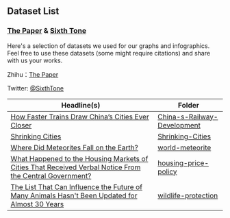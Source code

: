 ## Dataset List
### [The Paper](http://www.thepaper.cn/list_25635) & [Sixth Tone](http://sixthtone.com/)

Here's a selection of datasets we used for our graphs and infographics. Feel free to use these datasets (some might require citations) and share with us your works. 

Zhihu：[The Paper](https://www.zhihu.com/people/mei-shu-ke/activities)

Twitter: [@SixthTone](https://twitter.com/SixthTone)

Headline(s) | Folder
---------|-------------
[How Faster Trains Draw China’s Cities Ever Closer](http://www.sixthtone.com/news/1000893/how-faster-trains-draw-chinas-cities-ever-closer)|[China-s-Railway-Development](https://github.com/839-Studio/China-s-Railway-Development)
[Shrinking Cities](http://interaction.sixthtone.com/feature/2018/shrinking-cities/index.html)|[Shrinking-Cities](https://github.com/839-Studio/Shrinking-Cities)
[Where Did Meteorites Fall on the Earth?](https://www.thepaper.cn/newsDetail_forward_2175730)|[world-meteorite](https://github.com/839-Studio/world-meteorite)
[What Happened to the Housing Markets of Cities That Received Verbal Notice From the Central Government?](https://www.thepaper.cn/newsDetail_forward_2175230)|[housing-price-policy](https://github.com/839-Studio/housing-price-policy)
[The List That Can Influence the Future of Many Animals Hasn't Been Updated for Almost 30 Years](https://www.thepaper.cn/newsDetail_forward_2499998)|[wildlife-protection](https://github.com/839-Studio/wildlife-protection)
